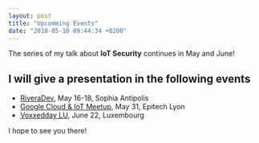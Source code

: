 ```yaml
---
layout: post
title: "Upcomming Events"
date: "2018-05-10 09:44:34 +0200"
---
```


The series of my talk about **IoT Security** continues in May and June!

## I will give a presentation in the following events
- [RiveraDev](http://rivieradev.fr), May 16-18, Sophia Antipolis
- [Google Cloud & IoT Meetup](https://www.meetup.com/fr-FR/GDG-Cloud-Lyon/events/248775026/), May 31, Epitech Lyon
- [Voxxedday LU](https://voxxeddays.com/luxembourg/), June 22, Luxembourg

I hope to see you there!
